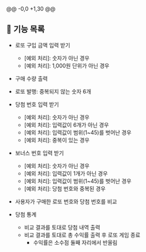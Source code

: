 @@ -0,0 +1,30 @@

## 🔑 기능 목록

- 로또 구입 금액 입력 받기

  - [예외 처리]: 숫자가 아닌 경우
  - [예외 처리]: 1,000원 단위가 아닌 경우

- 구매 수량 출력
- 로또 발행: 중복되지 않는 숫자 6개

- 당첨 번호 입력 받기

  - [예외 처리]: 숫자가 아닌 경우
  - [예외 처리]: 입력값이 6개가 아닌 경우
  - [예외 처리]: 입력값이 범위(1~45)를 벗어난 경우
  - [예외 처리]: 중복이 있는 경우

- 보너스 번호 입력 받기

  - [예외 처리]: 숫자가 아닌 경우
  - [예외 처리]: 입력값이 1개가 아닌 경우
  - [예외 처리]: 입력값이 범위(1~45)를 벗어난 경우
  - [예외 처리]: 당첨 번호와 중복된 경우

- 사용자가 구매한 로또 번호와 당첨 번호를 비교

- 당첨 통계

  - 비교 결과를 토대로 당첨 내역 출력
  - 비교 결과를 토대로 총 수익률 출력 후 로또 게임 종료
    - 수익률은 소수점 둘째 자리에서 반올림
